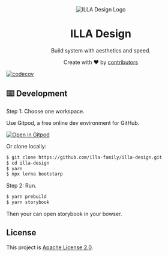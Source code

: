 <div align="center">
    <img alt="ILLA Design Logo" src="https://raw.githubusercontent.com/illa-family/illa-design/d1a15466dd0eaa7975669e0e479c605e455efb64/illa_logo.svg"/>
</div>

<h1 align="center">ILLA Design</h1>

<div align="center">
  <p>Build system with aesthetics and speed.</p>
  <p>Create with ❤︎ by <a href="https://github.com/illa-family/illa-design/graphs/contributors">contributors</a></p>
</div>

[![codecov](https://codecov.io/gh/illa-family/illa-design/branch/main/graph/badge.svg?token=GR2SOLBWQN)](https://codecov.io/gh/illa-family/illa-design)

## ⌨️ Development

Step 1: Choose one workspace.

Use Gitpod, a free online dev environment for GitHub.

[![Open in Gitpod](https://gitpod.io/button/open-in-gitpod.svg)](https://gitpod.io/#https://github.com/illa-family/illa-design)

Or clone locally:

```bash
$ git clone https://github.com/illa-family/illa-design.git
$ cd illa-design
$ yarn
$ npx lerna bootstarp
```

Step 2: Run.
```bash
$ yarn prebuild
$ yarn storybook
```

Then your can open storybook in your bowser.

## License

This project is [Apache License 2.0](./LICENSE).

